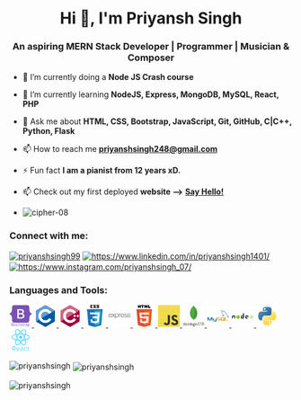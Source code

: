 ﻿<h1 align="center">Hi 👋, I'm Priyansh Singh</h1>
<h3 align="center">An aspiring MERN Stack Developer | Programmer | Musician & Composer</h3>

- 🔭 I’m currently doing a **Node JS Crash course**

- 🌱 I’m currently learning **NodeJS, Express, MongoDB, MySQL, React, PHP**

- 💬 Ask me about **HTML, CSS, Bootstrap, JavaScript, Git, GitHub, C|C++, Python, Flask**

- 📫 How to reach me **priyanshsingh248@gmail.com**

- ⚡ Fun fact **I am a pianist from 12 years xD.**

- 📫 Check out my first deployed **website -->** <a href="https://sayhello123.herokuapp.com/hello">**Say Hello!**</a>

- <p align="left"> <img src="https://komarev.com/ghpvc/?username=priyanshsingh&label=Profile%20views&color=0e75b6&style=flat" alt="cipher-08" /> </p>

<h3 align="left">Connect with me:</h3>
<p align="left">
<a href="https://twitter.com/priyanshsingh99" target="blank"><img align="center" src="https://raw.githubusercontent.com/rahuldkjain/github-profile-readme-generator/master/src/images/icons/Social/twitter.svg" alt="priyanshsingh99" height="30" width="40" /></a>
<a href="https://www.linkedin.com/in/priyanshsingh1401/" target="blank"><img align="center" src="https://raw.githubusercontent.com/rahuldkjain/github-profile-readme-generator/master/src/images/icons/Social/linked-in-alt.svg" alt="https://www.linkedin.com/in/priyanshsingh1401/" height="30" width="40" /></a>
<a href="https://www.instagram.com/priyanshsingh_07/" target="blank"><img align="center" src="https://raw.githubusercontent.com/rahuldkjain/github-profile-readme-generator/master/src/images/icons/Social/instagram.svg" alt="https://www.instagram.com/priyanshsingh_07/" height="30" width="40" /></a>
</p>

<h3 align="left">Languages and Tools:</h3>
<p align="left"> <a href="https://getbootstrap.com" target="_blank"> <img src="https://raw.githubusercontent.com/devicons/devicon/master/icons/bootstrap/bootstrap-plain-wordmark.svg" alt="bootstrap" width="40" height="40"/> </a> <a href="https://www.cprogramming.com/" target="_blank"> <img src="https://raw.githubusercontent.com/devicons/devicon/master/icons/c/c-original.svg" alt="c" width="40" height="40"/> </a> <a href="https://www.w3schools.com/cpp/" target="_blank"> <img src="https://raw.githubusercontent.com/devicons/devicon/master/icons/cplusplus/cplusplus-original.svg" alt="cplusplus" width="40" height="40"/> </a> <a href="https://www.w3schools.com/css/" target="_blank"> <img src="https://raw.githubusercontent.com/devicons/devicon/master/icons/css3/css3-original-wordmark.svg" alt="css3" width="40" height="40"/> </a> <a href="https://expressjs.com" target="_blank"> <img src="https://raw.githubusercontent.com/devicons/devicon/master/icons/express/express-original-wordmark.svg" alt="express" width="40" height="40"/> </a> <a href="https://www.w3.org/html/" target="_blank"> <img src="https://raw.githubusercontent.com/devicons/devicon/master/icons/html5/html5-original-wordmark.svg" alt="html5" width="40" height="40"/> </a> <a href="https://developer.mozilla.org/en-US/docs/Web/JavaScript" target="_blank"> <img src="https://raw.githubusercontent.com/devicons/devicon/master/icons/javascript/javascript-original.svg" alt="javascript" width="40" height="40"/> </a> <a href="https://www.mongodb.com/" target="_blank"> <img src="https://raw.githubusercontent.com/devicons/devicon/master/icons/mongodb/mongodb-original-wordmark.svg" alt="mongodb" width="40" height="40"/> </a> <a href="https://www.mysql.com/" target="_blank"> <img src="https://raw.githubusercontent.com/devicons/devicon/master/icons/mysql/mysql-original-wordmark.svg" alt="mysql" width="40" height="40"/> </a> <a href="https://nodejs.org" target="_blank"> <img src="https://raw.githubusercontent.com/devicons/devicon/master/icons/nodejs/nodejs-original-wordmark.svg" alt="nodejs" width="40" height="40"/> </a> <a href="https://www.python.org" target="_blank"> <img src="https://raw.githubusercontent.com/devicons/devicon/master/icons/python/python-original.svg" alt="python" width="40" height="40"/> </a> <a href="https://reactjs.org/" target="_blank"> <img src="https://raw.githubusercontent.com/devicons/devicon/master/icons/react/react-original-wordmark.svg" alt="react" width="40" height="40"/> </a> </p>

<p><img align="left" src="https://github-readme-stats.vercel.app/api/top-langs?username=priyanshsingh&show_icons=true&locale=en&layout=compact" alt="priyanshsingh" /></p>


<p>&nbsp;<img align="center" src="https://github-readme-stats.vercel.app/api?username=priyanshsingh&show_icons=true&locale=en" alt="priyanshsingh" /></p>

<p><img align="center" src="https://github-readme-streak-stats.herokuapp.com/?user=priyanshsingh&" alt="priyanshsingh" /></p>
